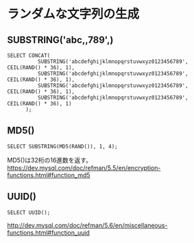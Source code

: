 ﻿# ランダムな文字列の生成

## SUBSTRING('abc,,789',)

```clike
SELECT CONCAT(
          SUBSTRING('abcdefghijklmnopqrstuvwxyz0123456789', CEIL(RAND() * 36), 1),
          SUBSTRING('abcdefghijklmnopqrstuvwxyz0123456789', CEIL(RAND() * 36), 1),
          SUBSTRING('abcdefghijklmnopqrstuvwxyz0123456789', CEIL(RAND() * 36), 1),
          SUBSTRING('abcdefghijklmnopqrstuvwxyz0123456789', CEIL(RAND() * 36), 1)
      );
```

## MD5()

```clike
SELECT SUBSTRING(MD5(RAND()), 1, 4);
```

MD5()は32桁の16進数を返す。https://dev.mysql.com/doc/refman/5.5/en/encryption-functions.html#function_md5

## UUID()

```clike
SELECT UUID();
```

http://dev.mysql.com/doc/refman/5.6/en/miscellaneous-functions.html#function_uuid

